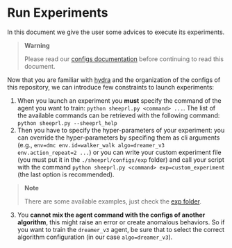 # Run Experiments

In this document we give the user some advices to execute its experiments.

> **Warning**
>
> Please read our [configs documentation](configs.md) before continuing to read this document.

Now that you are familiar with [hydra](https://hydra.cc/docs/intro/) and the organization of the configs of this repository, we can introduce few constraints to launch experiments:
1. When you launch an experiment you **must** specify the command of the agent you want to train: `python sheeprl.py <command> ...`. The list of the available commands can be retrieved with the following command: `python sheeprl.py --sheeprl_help`
2. Then you have to specify the hyper-parameters of your experiment: you can override the hyper-parameters by specifing them as cli arguments (e.g., `env=dmc env.id=walker_walk algo=dreamer_v3 env.action_repeat=2 ...`) or you can write your custom experiment file (you must put it in the `./sheeprl/configs/exp` folder) and call your script with the command `python sheeprl.py <command> exp=custom_experiment` (the last option is recommended).
> **Note**
>
> There are some available examples, just check the [exp folder](../sheeprl/configs/exp/).
3. You **cannot mix the agent command with the configs of another algorithm**, this might raise an error or create anomalous behaviors. So if you want to train the `dreamer_v3` agent, be sure that to select the correct algorithm configuration (in our case `algo=dreamer_v3`).